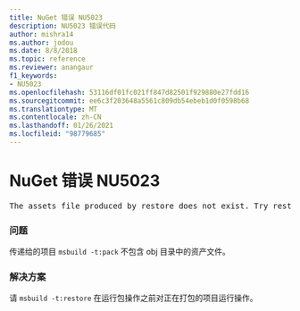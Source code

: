 ```yaml
---
title: NuGet 错误 NU5023
description: NU5023 错误代码
author: mishra14
ms.author: jodou
ms.date: 8/8/2018
ms.topic: reference
ms.reviewer: anangaur
f1_keywords:
- NU5023
ms.openlocfilehash: 53116df01fc021ff847d82501f929880e27fdd16
ms.sourcegitcommit: ee6c3f203648a5561c809db54ebeb1d0f0598b68
ms.translationtype: MT
ms.contentlocale: zh-CN
ms.lasthandoff: 01/26/2021
ms.locfileid: "98779685"
---
```

# <a name="nuget-error-nu5023"></a>NuGet 错误 NU5023
<pre>The assets file produced by restore does not exist. Try restoring the project again. The expected location of the assets file is F:\project\obj\project.assets.json.</pre>

### <a name="issue"></a>问题

传递给的项目 `msbuild -t:pack` 不包含 obj 目录中的资产文件。


### <a name="solution"></a>解决方案

请 `msbuild -t:restore` 在运行包操作之前对正在打包的项目运行操作。

